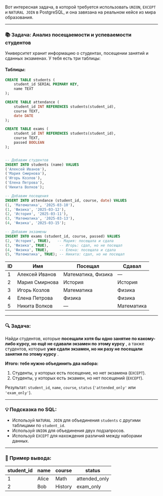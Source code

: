 Вот интересная задача, в которой требуется использовать `UNION`, `EXCEPT` и `NATURAL JOIN` в PostgreSQL, и она завязана на реальном кейсе из мира образования.

---

### 📚 **Задача: Анализ посещаемости и успеваемости студентов**

Университет хранит информацию о студентах, посещении занятий и сданных экзаменах. У тебя есть три таблицы:

#### Таблицы:

```sql
CREATE TABLE students (
    student_id SERIAL PRIMARY KEY,
    name TEXT
);

CREATE TABLE attendance (
    student_id INT REFERENCES students(student_id),
    course TEXT,
    date DATE
);

CREATE TABLE exams (
    student_id INT REFERENCES students(student_id),
    course TEXT,
    passed BOOLEAN
);


-- Добавим студентов
INSERT INTO students (name) VALUES
('Алексей Иванов'),
('Мария Смирнова'),
('Игорь Козлов'),
('Елена Петрова'),
('Никита Волков');

-- Добавим посещения
INSERT INTO attendance (student_id, course, date) VALUES
(1, 'Математика', '2025-03-10'),
(1, 'Физика', '2025-03-12'),
(2, 'История', '2025-03-11'),
(3, 'Математика', '2025-03-13'),
(4, 'Физика', '2025-03-15');

-- Добавим экзамены
INSERT INTO exams (student_id, course, passed) VALUES
(2, 'История', TRUE),   -- Мария: посещала и сдала
(3, 'Физика', TRUE),     -- Игорь: сдал, но не посещал
(4, 'Физика', TRUE),     -- Елена: посещала и сдала
(5, 'Математика', TRUE); -- Никита: сдал, но не посещал

```

| ID | Имя            | Посещал            | Сдавал     |
| -- | -------------- | ------------------ | ---------- |
| 1  | Алексей Иванов | Математика, Физика | —          |
| 2  | Мария Смирнова | История            | История    |
| 3  | Игорь Козлов   | Математика         | Физика     |
| 4  | Елена Петрова  | Физика             | Физика     |
| 5  | Никита Волков  | —                  | Математика |



---

### 🔍 **Задача:**

Найди студентов, которые  **посещали хотя бы одно занятие по какому-либо курсу, но ещё не сдавали экзамен по этому курсу** , а также студентов, которые  **уже сдали экзамен, но ни разу не посещали занятия по этому курсу** .

**Итого: тебе нужно объединить два набора:**

1. Студенты, у которых есть посещение, но нет экзамена (`EXCEPT`).
2. Студенты, у которых есть экзамен, но нет посещений (`EXCEPT`).

Результат: `student_id`, `name`, `course`, `status` (`'attended_only'` или `'exam_only'`).

---

### 💡 **Подсказка по SQL:**

* Используй `NATURAL JOIN` для объединения `students` с другими таблицами по `student_id`.
* Используй `UNION` для объединения двух подзапросов.
* Используй `EXCEPT` для нахождения различий между наборами данных.

---

### 🧪 **Пример вывода:**

| student_id | name  | course  | status        |
| ---------- | ----- | ------- | ------------- |
| 1          | Alice | Math    | attended_only |
| 2          | Bob   | History | exam_only     |

